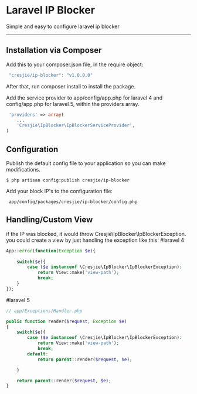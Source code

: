 Laravel IP Blocker
===================

Simple and easy to configure laravel ip blocker

----------


Installation via Composer
-------------

Add this to your composer.json file, in the require object:

```javascript
 "cresjie/ip-blocker": "v1.0.0.0"
```
After that, run composer install to install the package.

Add the service provider to app/config/app.php for laravel 4 and config/app.php for laravel 5, within the providers array.
```php
 'providers' => array(
	...
	'Cresjie\IpBlocker\IpBlockerServiceProvider',
)
```
Configuration
-------------
Publish the default config file to your application so you can make modifications.

```
$ php artisan config:publish cresjie/ip-blocker
```
Add your block IP's to the configuration file:

```
 app/config/packages/cresjie/ip-blocker/config.php
```

Handling/Custom View
-------------

if the IP was blocked, it would throw Cresjie\IpBlocker\IpBlockerException.
you could create a view by just handling the exception like this:
#laravel 4

```php
App::error(function(Exception $e){
	
	switch($e){
		case ($e instanceof \Cresjie\IpBlocker\IpBlockerException):
			return View::make('view-path');
			break;
	}
});
```

#laravel 5

```php
// app/Exceptions/Handler.php

public function render($request, Exception $e)
{
	switch($e){
		case ($e instanceof \Cresjie\IpBlocker\IpBlockerException):
			return View::make('view-path');
			break;
		default:
			return parent::render($request, $e);

	}

    return parent::render($request, $e);
}

```
